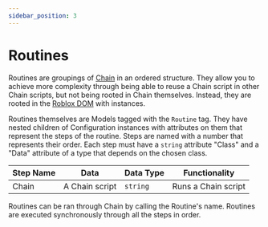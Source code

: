 ```yaml
---
sidebar_position: 3
---
```


# Routines

Routines are groupings of [Chain](chain) in an ordered structure. They allow you to achieve more complexity through being able to reuse a Chain script in other Chain scripts, but not being rooted in Chain themselves. Instead, they are rooted in the [Roblox DOM](https://create.roblox.com/docs/reference/engine/classes/DataModel) with instances.

Routines themselves are Models tagged with the `Routine` tag. They have nested children of Configuration instances with attributes on them that represent the steps of the routine. Steps are named with a number that represents their order. Each step must have a `string` attribute "Class" and a "Data" attribute of a type that depends on the chosen class.

| Step Name | Data | Data Type | Functionality |
| --- | --- | --- | --- |
| Chain | A Chain script | `string` | Runs a Chain script

Routines can be ran through Chain by calling the Routine's name. Routines are executed synchronously through all the steps in order.
